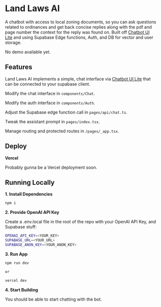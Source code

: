 # Land Laws AI

A chatbot with access to local zoning documents, so you can ask questions related to ordinances and get back concise replies along with the pdf and page number the context for the reply was found on.
Built off [Chatbot UI Lite](https://github.com/mckaywrigley/chatbot-ui-lite) and using Supabase Edge functions, Auth, and DB for vector and user storage.

No demo available yet.

## Features

Land Laws AI implements a simple, chat interface via [Chatbot UI Lite](https://github.com/mckaywrigley/chatbot-ui-lite) that can be connected to your supabase client.

Modify the chat interface in `components/Chat`.

Modify the auth interface in `components/Auth`.

Adjust the Supabase edge function call in `pages/api/chat.ts`.

Tweak the assistant prompt in `pages/index.tsx`.

Manage routing and protected routes in `/pages/_app.tsx`.

## Deploy

**Vercel**

Probably gunna be a Vercel deployment soon.

## Running Locally

**1. Install Dependencies**

```bash
npm i
```

**2. Provide OpenAI API Key**

Create a .env.local file in the root of the repo with your OpenAI API Key, and Supabase stuff:

```bash
OPENAI_API_KEY=<YOUR_KEY>
SUPABASE_URL=<YOUR_URL>
SUPABASE_ANON_KEY=<YOUR_ANON_KEY>
```

**3. Run App**

```bash
npm run dev

or

vercel dev
```

**4. Start Building**

You should be able to start chatting with the bot.


